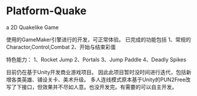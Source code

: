 # Platform-Quake
a 2D Quakelike Game

使用的GameMaker引擎进行的开发，可正常体验。
已完成的功能包括
1、常规的Charactor,Control,Combat
2、开始与结束彩蛋

特色能力：
1、Rocket Jump
2、Portals
3、Jump Paddle
4、Deadly Spikes

目前仍在基于Unity开发商业游戏项目。
因此此项目暂时没时间进行迭代，包括新增各类英雄、铺设关卡、美术升级。
多人连线模式原本基于Unity的PUN2Free改写了下接口，但效果并不尽如人意。也没开发完。有需要的可以自主开发。
